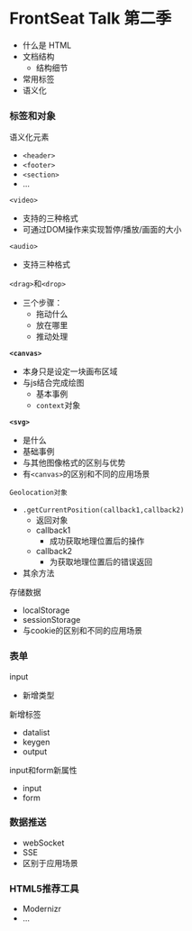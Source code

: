 # FrontSeat Talk 第二季

- 什么是 HTML
- 文档结构
  - 结构细节
- 常用标签
- 语义化

### 标签和对象

语义化元素

-	`<header>`
-	`<footer>`
-	`<section>`
-	...

`<video>`

-	支持的三种格式
-	可通过DOM操作来实现暂停/播放/画面的大小

`<audio>`

-	支持三种格式

`<drag>`和`<drop>`


-	三个步骤：
	-	拖动什么
	-	放在哪里
	-	推动处理			

**`<canvas>`**

-	本身只是设定一块画布区域
-	与js结合完成绘图
	-	基本事例
	-	`context`对象

**`<svg>`**

-	是什么
-	基础事例
-	与其他图像格式的区别与优势
-	有`<canvas>`的区别和不同的应用场景

`Geolocation对象`

-	`.getCurrentPosition(callback1,callback2)`
	-	返回对象
	-	callback1
		-	成功获取地理位置后的操作
	-	callback2
		-	为获取地理位置后的错误返回		
-	其余方法

存储数据

-	localStorage
-	sessionStorage
-	与cookie的区别和不同的应用场景

### 表单

input

-	新增类型

新增标签

-	datalist
-	keygen
-	output

input和form新属性

-	input
-	form

### 数据推送
-	webSocket
-	SSE
-	区别于应用场景

### HTML5推荐工具
-	Modernizr
-	...
